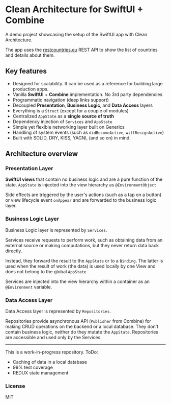 # Clean Architecture for SwiftUI + Combine

A demo project showcasing the setup of the SwiftUI app with Clean Architecture.

The app uses the [restcountries.eu](restcountries.eu) REST API to show the list of countries and details about them.

## Key features
* Designed for scalability. It can be used as a reference for building large production apps.
* Vanilla **SwiftUI** + **Combine** implementation. No 3rd party dependencies
* Programmatic navigation (deep links support)
* Decoupled **Presentation**, **Business Logic**, and **Data Access** layers
* Everything is a `Struct` (except for a couple of modules)
* Centralized `AppState` as a **single source of truth**
* Dependency injection of `Services` and `AppState`
* Simple yet flexible networking layer built on Generics
* Handling of system events (such as `didBecomeActive`, `willResignActive`)
* Built with SOLID, DRY, KISS, YAGNI, (and so on) in mind.


## Architecture overview

### Presentation Layer

**SwiftUI views** that contain no business logic and are a pure function of the state.
`AppState` is injected into the view hierarchy as `@EnvironmentObject`

Side effects are triggered by the user's actions (such as a tap on a button) or view lifecycle event `onAppear` and are forwarded to the business logic layer.

### Business Logic Layer

Business Logic layer is represented by `Services`. 

Services receive requests to perform work, such as obtaining data from an external source or making computations, but they never return data back directly.

Instead, they forward the result to the `AppState` or to a `Binding`. The latter is used when the result of work (the data) is used locally by one View and does not belong to the global `AppState`

Services are injected into the view hierarchy within a container as an `@Environment` variable.

### Data Access Layer

Data Access layer is represented by `Repositories`.

Repositories provide asynchronous API (`Publisher` from Combine) for making CRUD operations on the backend or a local database. They don't contain business logic, neither do they mutate the `AppState`. Repositories are accessible and used only by the Services.

---

This is a work-in-progress repository. ToDo:

* Caching of data in a local database
* 99% test coverage
* REDUX state management

### License
MIT
